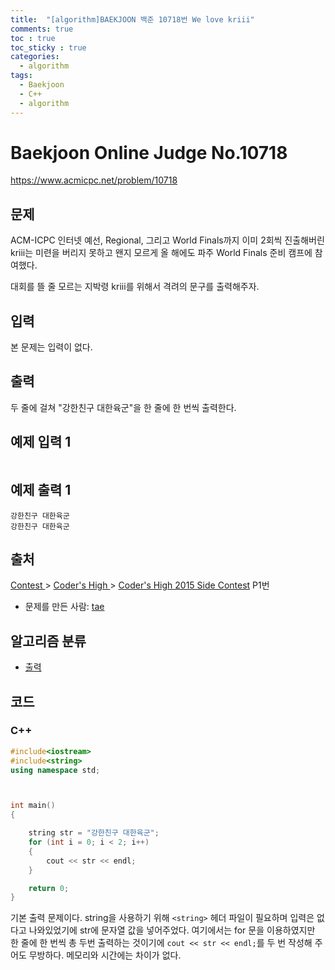 ```yaml
---
title:  "[algorithm]BAEKJOON 백준 10718번 We love kriii"
comments: true
toc : true
toc_sticky : true
categories:
  - algorithm
tags:
  - Baekjoon
  - C++
  - algorithm
---
```


# Baekjoon Online Judge No.10718

<https://www.acmicpc.net/problem/10718>

## 문제

ACM-ICPC 인터넷 예선, Regional, 그리고 World Finals까지 이미 2회씩 진출해버린 kriii는 미련을 버리지 못하고 왠지 모르게 올 해에도 파주 World Finals 준비 캠프에 참여했다.

대회를 뜰 줄 모르는 지박령 kriii를 위해서 격려의 문구를 출력해주자.

## 입력

본 문제는 입력이 없다.

## 출력

두 줄에 걸쳐 "강한친구 대한육군"을 한 줄에 한 번씩 출력한다.

## 예제 입력 1

```

```

## 예제 출력 1 

```
강한친구 대한육군
강한친구 대한육군
```

## 출처

[Contest ](https://www.acmicpc.net/category/45)> [Coder's High ](https://www.acmicpc.net/category/215)> [Coder's High 2015 Side Contest](https://www.acmicpc.net/category/detail/1335) P1번

- 문제를 만든 사람: [tae](https://www.acmicpc.net/user/tae)

## 알고리즘 분류

- [출력](https://www.acmicpc.net/problem/tag/출력)

## 코드

### C++

```c++
#include<iostream>
#include<string>
using namespace std;



int main()
{

	string str = "강한친구 대한육군";
	for (int i = 0; i < 2; i++)
	{
		cout << str << endl;
	}

	return 0;
}
```

기본 출력 문제이다. string을 사용하기 위해 `<string>` 헤더 파일이 필요하며 입력은 없다고 나와있었기에 str에  문자열 값을 넣어주었다. 여기에서는 for 문을 이용하였지만 한 줄에 한 번씩 총 두번 출력하는 것이기에 `cout << str << endl;`를 두 번 작성해 주어도 무방하다. 메모리와 시간에는 차이가 없다.